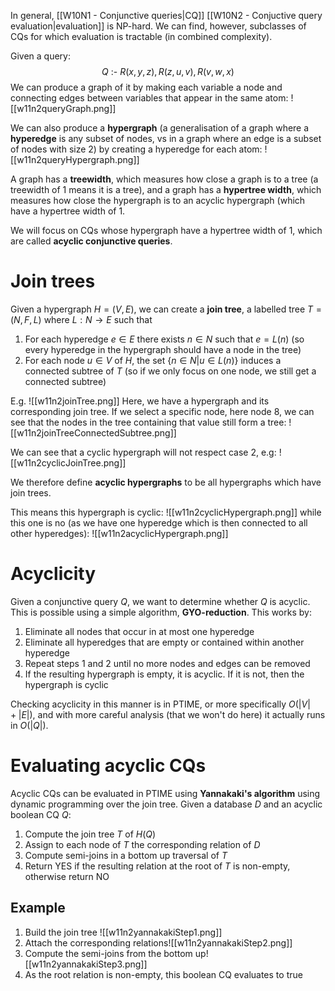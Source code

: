 In general, [[W10N1 - Conjunctive queries|CQ]] [[W10N2 - Conjuctive query evaluation|evaluation]] is NP-hard. We can find, however, subclasses of CQs for which evaluation is tractable (in combined complexity).

Given a query:
$$
Q\text{ :- }R(x,y,z),R(z,u,v),R(v,w,x)
$$
We can produce a graph of it by making each variable a node and connecting edges between variables that appear in the same atom:
![[w11n2queryGraph.png]]

We can also produce a **hypergraph** (a generalisation of a graph where a **hyperedge** is any subset of nodes, vs in a graph where an edge is a subset of nodes with size 2) by creating a hyperedge for each atom:
![[w11n2queryHypergraph.png]]

A graph has a **treewidth**, which measures how close a graph is to a tree (a treewidth of 1 means it is a tree), and a graph has a **hypertree width**, which measures how close the hypergraph is to an acyclic hypergraph (which have a hypertree width of 1.

We will focus on CQs whose hypergraph have a hypertree width of 1, which are called **acyclic conjunctive queries**.
# Join trees
Given a hypergraph $H=(V,E)$, we can create a **join tree**, a labelled tree $T=(N,F,L)$ where $L:N\rightarrow E$ such that
1. For each hyperedge $e\in E$ there exists $n\in N$ such that $e=L(n)$ (so every hyperedge in the hypergraph should have a node in the tree)
2. For each node $u\in V$ of $H$, the set $\{n\in N|u\in L(n)\}$ induces a connected subtree of $T$ (so if we only focus on one node, we still get a connected subtree)

E.g.
![[w11n2joinTree.png]]
Here, we have a hypergraph and its corresponding join tree. If we select a specific node, here node $8$, we can see that the nodes in the tree containing that value still form a tree:
![[w11n2joinTreeConnectedSubtree.png]]

We can see that a cyclic hypergraph will not respect case 2, e.g:
![[w11n2cyclicJoinTree.png]]

We therefore define **acyclic hypergraphs** to be all hypergraphs which have join trees.

This means this hypergraph is cyclic:
![[w11n2cyclicHypergraph.png]]
while this one is no (as we have one hyperedge which is then connected to all other hyperedges):
![[w11n2acyclicHypergraph.png]]
# Acyclicity
Given a conjunctive query $Q$, we want to determine whether $Q$ is acyclic. This is possible using a simple algorithm, **GYO-reduction**. This works by:
1. Eliminate all nodes that occur in at most one hyperedge
2. Eliminate all hyperedges that are empty or contained within another hyperedge
3. Repeat steps 1 and 2 until no more nodes and edges can be removed
4. If the resulting hypergraph is empty, it is acyclic. If it is not, then the hypergraph is cyclic

Checking acyclicity in this manner is in PTIME, or more specifically $O(|V|+|E|)$, and with more careful analysis (that we won't do here) it actually runs in $O(|Q|)$.
# Evaluating acyclic CQs
Acyclic CQs can be evaluated in PTIME using **Yannakaki's algorithm** using dynamic programming over the join tree. Given a database $D$ and an acyclic boolean CQ $Q$:
1. Compute the join tree $T$ of $H(Q)$
2. Assign to each node of $T$ the corresponding relation of $D$
3. Compute semi-joins in a bottom up traversal of $T$
4. Return YES if the resulting relation at the root of $T$ is non-empty, otherwise return NO

## Example
1. Build the join tree   ![[w11n2yannakakiStep1.png]]
2. Attach the corresponding relations![[w11n2yannakakiStep2.png]]
3. Compute the semi-joins from the bottom up![[w11n2yannakakiStep3.png]]
4. As the root relation is non-empty, this boolean CQ evaluates to true
